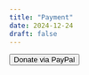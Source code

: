 ```yaml
---
title: "Payment"
date: 2024-12-24
draft: false
---
```


<form action="https://www.paypal.com/cgi-bin/webscr" method="post" target="_blank">
  <!-- PayPal form details go here -->
  <input type="hidden" name="cmd" value="_donations" />
  <input type="hidden" name="business" value="YOUR_PAYPAL_EMAIL@example.com" />
  <input type="hidden" name="item_name" value="Support Top7Daily" />
  <input type="hidden" name="currency_code" value="USD" />
  <button type="submit">Donate via PayPal</button>
</form>